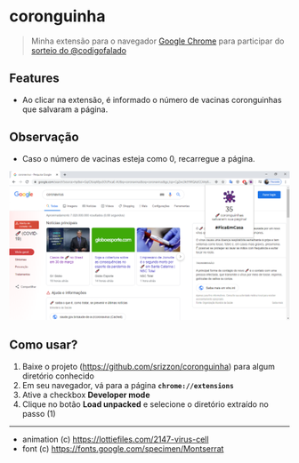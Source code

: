 # coronguinha

> Minha extensão para o navegador [Google Chrome](https://www.google.com/intl/pt-BR/chrome) para participar do [sorteio do @codigofalado](https://twitter.com/codigofalado/status/1244296923424702465)

## Features

- Ao clicar na extensão, é informado o número de vacinas coronguinhas que salvaram a página.

## Observação

- Caso o número de vacinas esteja como 0, recarregue a página.

![demo](./images/demo.png)

## Como usar?

1. Baixe o projeto (https://github.com/srizzon/coronguinha) para algum diretório conhecido
2. Em seu navegador, vá para a página **`chrome://extensions`**
3. Ative a checkbox **Developer mode**
4. Clique no botão **Load unpacked** e selecione o diretório extraído no passo (1)

---

- animation (c) https://lottiefiles.com/2147-virus-cell
- font (c) https://fonts.google.com/specimen/Montserrat